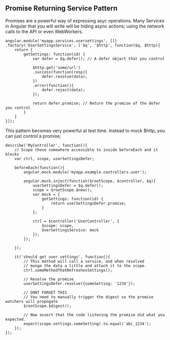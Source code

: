 Promise Returning Service Pattern
----------------------------------

Promises are a powerful way of expressing asyc operations. Many Services in Angular that you will write will be hiding async 
actions; using the network calls to the API or even WebWorkers.

```
angular.module('myapp.services.usersettings', [])
.factory('UserSettingsService', ['$q', '$http', function($q, $http){
    return {
        getSettings: function(id) {
            var defer = $q.defer(); // A defer object that you control

            $http.get('some/url')
            .success(function(resp){
                defer.resolve(data);
            })
            .error(function(){
                defer.reject(data);
            });

            return defer.promise; // Return the promise of the defer you control
        }
    }
}]);
```

This pattern becomes very powerful at test time. Instead to mock $http, you can just control a promise;

```
describe('MyController', function(){
    // Scope these somewhere accessible to inside beforeEach and it blocks
    var ctrl, scope, userSettingsDefer;

    beforeEach(function(){
        angular.mock.module('myapp.example.controllers.user');

        angular.mock.inject(function($rootScope, $controller, $q){
            userSettingsDefer = $q.defer();
            scope = $rootScope.$new();
            var mock = {
                getSettings: function(id) {
                    return userSettingsDefer.promise;
                }
            };

            ctrl = $controller('UserController', {
                $scope: scope,
                UserSettingsService: mock
            });
        });

    });

    it('should get user settings', function(){
        // This method will call a service, and when resolved
        // munge the data a little and attach it to the scope.
        ctrl.someMethodThatRefreshesSettings();

        // Resolve the promise
        userSettingsDefer.resolve({someSetting: '1234'});

        // DONT FORGET THIS
        // You need to manually trigger the digest so the promise watchers will propogate
        $rootScope.$digest();

        // Now assert that the code listening the promise did what you expected.
        expect(scope.settings.someSetting).to.equal('abc_1234');
    });
});
```
